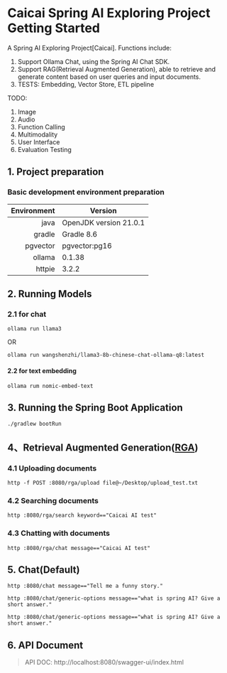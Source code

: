# Caicai Spring AI Exploring Project Getting Started

A Spring AI Exploring Project[Caicai]. Functions include:

1) Support Ollama Chat, using the Spring AI Chat SDK.
2) Support RAG(Retrieval Augmented Generation), able to retrieve and generate content based on user queries and input
   documents.
3) TESTS: Embedding, Vector Store, ETL pipeline

TODO:

1) Image
2) Audio
3) Function Calling
4) Multimodality
5) User Interface
6) Evaluation Testing

## 1. Project preparation

### Basic development environment preparation

| Environment | Version                |
|------------:|------------------------|
|        java | OpenJDK version 21.0.1 |
|      gradle | Gradle 8.6             |
|    pgvector | pgvector:pg16          |
|      ollama | 0.1.38                 |
|      httpie | 3.2.2                  |

## 2. Running Models

### 2.1 for chat

```shell
ollama run llama3
```

OR

```shell
ollama run wangshenzhi/llama3-8b-chinese-chat-ollama-q8:latest
```

#### 2.2 for text embedding

```shell
ollama rum nomic-embed-text
```

## 3. Running the Spring Boot Application

```shell
./gradlew bootRun
```

## 4、Retrieval Augmented Generation([RGA](https://docs.spring.io/spring-ai/reference/concepts.html#concept-rag))

### 4.1 Uploading documents

```shell
http -f POST :8080/rga/upload file@~/Desktop/upload_test.txt 
```

### 4.2 Searching documents

```shell
http :8080/rga/search keyword=="Caicai AI test"
```

### 4.3 Chatting with documents

```shell
http :8080/rga/chat message=="Caicai AI test"
```

## 5. Chat(Default)

```shell
http :8080/chat message=="Tell me a funny story."
```

```shell
http :8080/chat/generic-options message=="what is spring AI? Give a short answer."
```

```shell
http :8080/chat/generic-options message=="what is spring AI? Give a short answer."
```

## 6. API Document

> API DOC: http://localhost:8080/swagger-ui/index.html

